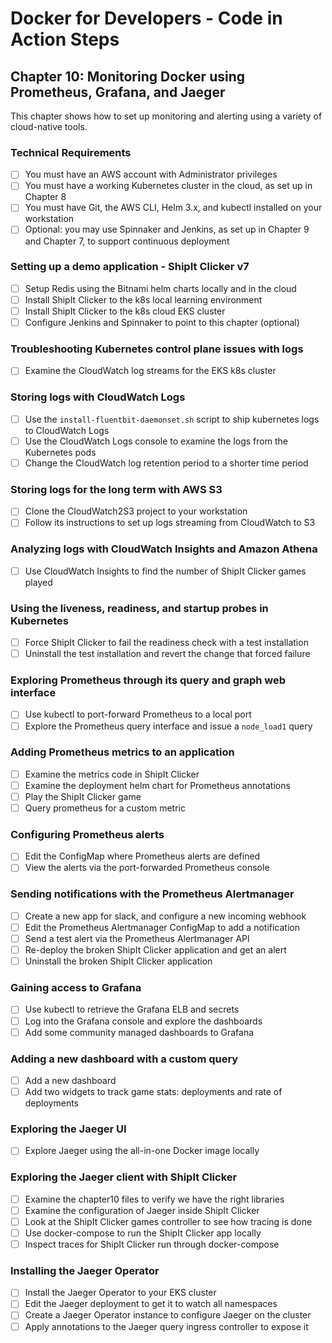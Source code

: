 # Docker for Developers - Code in Action Steps

## Chapter 10: Monitoring Docker using Prometheus, Grafana, and Jaeger
This chapter shows how to set up monitoring and alerting using a variety of cloud-native tools.

### Technical Requirements
- [ ] You must have an AWS account with Administrator privileges
- [ ] You must have a working Kubernetes cluster in the cloud, as set up in Chapter 8
- [ ] You must have Git, the AWS CLI, Helm 3.x, and kubectl installed on your workstation
- [ ] Optional: you may use Spinnaker and Jenkins, as set up in Chapter 9 and Chapter 7, to support continuous deployment

### Setting up a demo application - ShipIt Clicker v7
- [ ] Setup Redis using the Bitnami helm charts locally and in the cloud
- [ ] Install ShipIt Clicker to the k8s local learning environment
- [ ] Install ShipIt Clicker to the k8s cloud EKS cluster
- [ ] Configure Jenkins and Spinnaker to point to this chapter (optional)

### Troubleshooting Kubernetes control plane issues with logs
- [ ] Examine the CloudWatch log streams for the EKS k8s cluster

### Storing logs with CloudWatch Logs
- [ ] Use the `install-fluentbit-daemonset.sh` script to ship kubernetes logs to CloudWatch Logs
- [ ] Use the CloudWatch Logs console to examine the logs from the Kubernetes pods
- [ ] Change the CloudWatch log retention period to a shorter time period

### Storing logs for the long term with AWS S3
- [ ] Clone the CloudWatch2S3 project to your workstation
- [ ] Follow its instructions to set up logs streaming from CloudWatch to S3

### Analyzing logs with CloudWatch Insights and Amazon Athena
- [ ] Use CloudWatch Insights to find the number of ShipIt Clicker games played

### Using the liveness, readiness, and startup probes in Kubernetes
- [ ] Force ShipIt Clicker to fail the readiness check with a test installation
- [ ] Uninstall the test installation and revert the change that forced failure

### Exploring Prometheus through its query and graph web interface
- [ ] Use kubectl to port-forward Prometheus to a local port
- [ ] Explore the Prometheus query interface and issue a `node_load1` query

### Adding Prometheus metrics to an application
- [ ] Examine the metrics code in ShipIt Clicker
- [ ] Examine the deployment helm chart for Prometheus annotations
- [ ] Play the ShipIt Clicker game
- [ ] Query prometheus for a custom metric

### Configuring Prometheus alerts
- [ ] Edit the ConfigMap where Prometheus alerts are defined
- [ ] View the alerts via the port-forwarded Prometheus console

### Sending notifications with the Prometheus Alertmanager
- [ ] Create a new app for slack, and configure a new incoming webhook
- [ ] Edit the Prometheus Alertmanager ConfigMap to add a notification
- [ ] Send a test alert via the Prometheus Alertmanager API
- [ ] Re-deploy the broken ShipIt Clicker application and get an alert
- [ ] Uninstall the broken ShipIt Clicker application

### Gaining access to Grafana
- [ ] Use kubectl to retrieve the Grafana ELB and secrets
- [ ] Log into the Grafana console and explore the dashboards
- [ ] Add some community managed dashboards to Grafana

### Adding a new dashboard with a custom query
- [ ] Add a new dashboard
- [ ] Add two widgets to track game stats: deployments and rate of deployments

### Exploring the Jaeger UI
- [ ] Explore Jaeger using the all-in-one Docker image locally

### Exploring the Jaeger client with ShipIt Clicker
- [ ] Examine the chapter10 files to verify we have the right libraries
- [ ] Examine the configuration of Jaeger inside ShipIt Clicker
- [ ] Look at the ShipIt Clicker games controller to see how tracing is done
- [ ] Use docker-compose to run the ShipIt Clicker app locally
- [ ] Inspect traces for ShipIt Clicker run through docker-compose

### Installing the Jaeger Operator
- [ ] Install the Jaeger Operator to your EKS cluster
- [ ] Edit the Jaeger deployment to get it to watch all namespaces
- [ ] Create a Jaeger Operator instance to configure Jaeger on the cluster
- [ ] Apply annotations to the Jaeger query ingress controller to expose it
